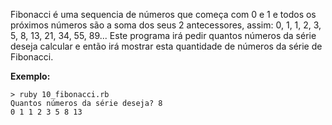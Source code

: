 Fibonacci é uma sequencia de números que começa com 0 e 1 e todos os próximos números são a soma dos seus 2 antecessores, assim: 0, 1, 1, 2, 3, 5, 8, 13, 21, 34, 55, 89...
Este programa irá pedir quantos números da série deseja calcular e então irá mostrar esta quantidade de números da série de Fibonacci.

**Exemplo:**

	> ruby 10_fibonacci.rb
	Quantos números da série deseja? 8
	0 1 1 2 3 5 8 13
